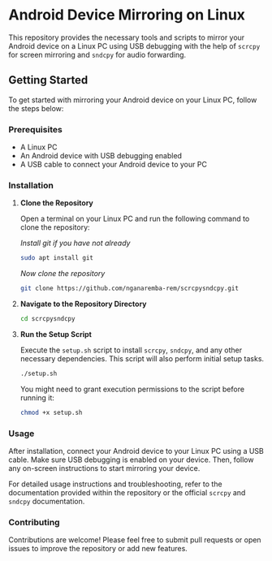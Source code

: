 # Android Device Mirroring on Linux

This repository provides the necessary tools and scripts to mirror your Android device on a Linux PC using USB debugging with the help of `scrcpy` for screen mirroring and `sndcpy` for audio forwarding.

## Getting Started

To get started with mirroring your Android device on your Linux PC, follow the steps below:

### Prerequisites

- A Linux PC
- An Android device with USB debugging enabled
- A USB cable to connect your Android device to your PC

### Installation

1. **Clone the Repository**

   Open a terminal on your Linux PC and run the following command to clone the repository:

   _Install git if you have not already_

   ```bash
   sudo apt install git
   ```

   _Now clone the repository_

   ```bash
   git clone https://github.com/nganaremba-rem/scrcpysndcpy.git
   ```

2. **Navigate to the Repository Directory**

   ```bash
   cd scrcpysndcpy
   ```

3. **Run the Setup Script**

   Execute the `setup.sh` script to install `scrcpy`, `sndcpy`, and any other necessary dependencies. This script will also perform initial setup tasks.

   ```bash
   ./setup.sh
   ```

   You might need to grant execution permissions to the script before running it:

   ```bash
   chmod +x setup.sh
   ```

### Usage

After installation, connect your Android device to your Linux PC using a USB cable. Make sure USB debugging is enabled on your device. Then, follow any on-screen instructions to start mirroring your device.

For detailed usage instructions and troubleshooting, refer to the documentation provided within the repository or the official `scrcpy` and `sndcpy` documentation.

### Contributing

Contributions are welcome! Please feel free to submit pull requests or open issues to improve the repository or add new features.
